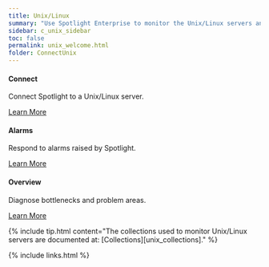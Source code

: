 ```yaml
---
title: Unix/Linux
summary: "Use Spotlight Enterprise to monitor the Unix/Linux servers and hosts of database connections in your enterprise."
sidebar: c_unix_sidebar
toc: false
permalink: unix_welcome.html
folder: ConnectUnix
---
```

<div class="row">
        <div class="col-md-3 col-sm-6">
            <div class="panel panel-default text-center">
                <div class="panel-body">
                    <h4>Connect</h4>
                    <p>Connect Spotlight to a Unix/Linux server.</p>
                    <a href="unix_connect_details.html" class="btn btn-primary">Learn More</a>
                </div>
            </div>
        </div>
        <div class="col-md-3 col-sm-6">
            <div class="panel panel-default text-center">
                <div class="panel-body">
                    <h4>Alarms</h4>
                    <p>Respond to alarms raised by Spotlight.</p>
                    <a href="unix_alarms.html" class="btn btn-primary">Learn More</a>
                </div>
            </div>
        </div>
        <div class="col-md-3 col-sm-6">
            <div class="panel panel-default text-center">
                <div class="panel-body">
                    <h4>Overview</h4>
                    <p>Diagnose bottlenecks and problem areas.</p>
                    <a href="unix_drilldown_overview.html" class="btn btn-primary">Learn More</a>
                </div>
            </div>
        </div>
    </div>

{% include tip.html content="The collections used to monitor Unix/Linux servers are documented at: [Collections][unix_collections]." %}

{% include links.html %}
